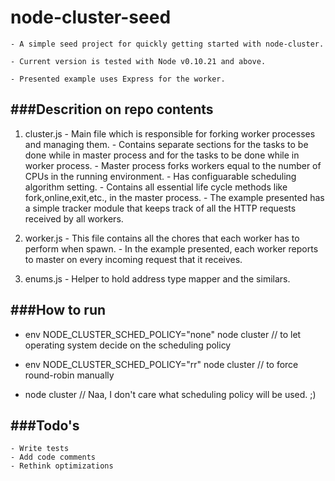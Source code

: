 # node-cluster-seed
	
	- A simple seed project for quickly getting started with node-cluster.	

	- Current version is tested with Node v0.10.21 and above.

	- Presented example uses Express for the worker.


###Descrition on repo contents
-------------------------------

 1. cluster.js 
 				- Main file which is responsible for forking worker processes and managing them.
 				- Contains separate sections for the tasks to be done while in master process and for the tasks to be done while in worker process.
 				- Master process forks workers equal to the number of CPUs in the running environment.
 				- Has configuarable scheduling algorithm setting.
 				- Contains all essential life cycle methods like fork,online,exit,etc., in the master process.
 				- The example presented has a simple tracker module that keeps track of all the HTTP requests received by all workers.	

 2. worker.js
 				- This file contains all the chores that each worker has to perform when spawn.
 				- In the example presented, each worker reports to master on every incoming request that it receives. 

 3. enums.js
 				-  Helper to hold address type mapper and the similars.


###How to run
--------------

* env NODE_CLUSTER_SCHED_POLICY="none" node cluster //  to let operating system decide on the scheduling policy

* env NODE_CLUSTER_SCHED_POLICY="rr" node cluster // to force round-robin manually

* node cluster // Naa, I don't care what scheduling policy will be used. ;)


###Todo's
---------
    - Write tests
    - Add code comments
    - Rethink optimizations

